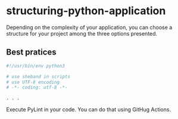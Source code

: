 # structuring-python-application

Depending on the complexity of your application, you can choose a structure for your project among the three options presented.

## Best pratices

```python
#!/usr/bin/env python3

# use sheband in scripts
# use UTF-8 encoding
# -*- coding: utf-8 -*-

. . .
```

Execute PyLint in your code. You can do that using GitHug Actions.
